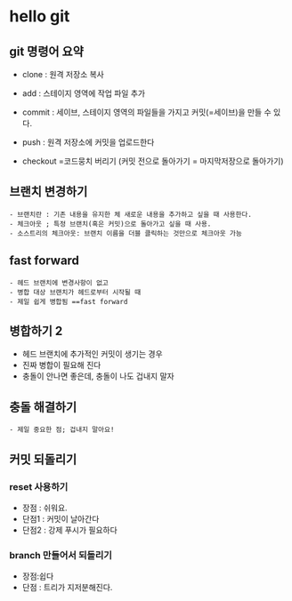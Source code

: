 # hello git

## git 명령어 요약

 - clone : 원격 저장소 복사
 - add : 스테이지 영역에 작업 파일 추가
 - commit : 세이브, 스테이지 영역의 파일들을 가지고 커밋(=세이브)을 만들 수 있다.
 - push : 원격 저장소에 커밋을 업로드한다

 - checkout =코드뭉치 버리기 (커밋 전으로 돌아가기 = 마지막저장으로 돌아가기)

## 브랜치 변경하기
    - 브랜치란 : 기존 내용을 유지한 체 새로운 내용을 추가하고 싶을 때 사용한다.
    - 체크아웃 ; 특정 브랜치(혹은 커밋)으로 돌아가고 싶을 때 사용.
    - 소스트리의 체크아웃: 브랜치 이름을 더블 클릭하는 것만으로 체크아웃 가능
    
## fast forward
    - 헤드 브랜치에 변경사항이 없고
    - 병합 대상 브랜치가 헤드로부터 시작될 때
    - 제일 쉽게 병합됨 ==fast forward
    
    
 ## 병합하기 2
  - 헤드 브랜치에 추가적인 커밋이 생기는 경우
  - 진짜 병합이 필요해 진다
  - 충돌이 안나면 좋은데, 충돌이 나도 겁내지 말자

## 충돌 해결하기
    - 제일 중요한 점; 겁내지 말아요!
   
  ## 커밋 되돌리기
    
  ### reset 사용하기
 
   -  장점 : 쉬워요.
   -  단점1 : 커밋이 날아간다
   -  단점2 : 강제 푸시가 필요하다
   
   ### branch 만들어서 되돌리기
   - 장점:쉽다
   - 단점 : 트리가 지저분해진다.
   
   